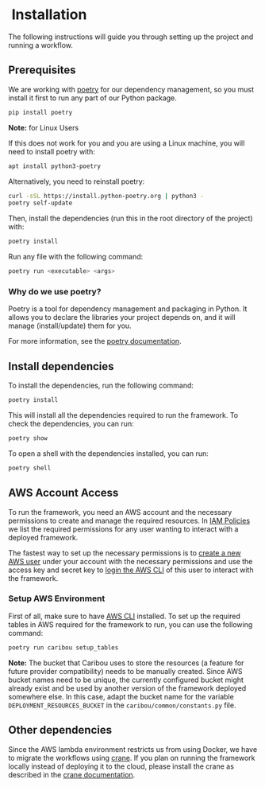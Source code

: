 #  Installation

The following instructions will guide you through setting up the project and running a workflow.

## Prerequisites

We are working with [poetry](https://python-poetry.org) for our dependency management, so you must install it first to run any part of our Python package.

```bash
pip install poetry
```

**Note:** for Linux Users

If this does not work for you and you are using a Linux machine, you will need to install poetry with:

```bash
apt install python3-poetry
```

Alternatively, you need to reinstall poetry:

```bash
curl -sSL https://install.python-poetry.org | python3 -
poetry self-update
```

Then, install the dependencies (run this in the root directory of the project) with:

```bash
poetry install
```

Run any file with the following command:

```bash
poetry run <executable> <args>
```

### Why do we use poetry?

Poetry is a tool for dependency management and packaging in Python.
It allows you to declare the libraries your project depends on, and it will manage (install/update) them for you.

For more information, see the [poetry documentation](https://python-poetry.org/docs/).

## Install dependencies

To install the dependencies, run the following command:

```bash
poetry install
```

This will install all the dependencies required to run the framework. To check the dependencies, you can run:

```bash
poetry show
```

To open a shell with the dependencies installed, you can run:

```bash
poetry shell
```

## AWS Account Access

To run the framework, you need an AWS account and the necessary permissions to create and manage the required resources.
In [IAM Policies](docs/iam_policies.md) we list the required permissions for any user wanting to interact with a deployed framework.

The fastest way to set up the necessary permissions is to [create a new AWS user](https://docs.aws.amazon.com/IAM/latest/UserGuide/id_users_create.html) under your account with the necessary permissions and use the access key and secret key to [login the AWS CLI](https://docs.aws.amazon.com/signin/latest/userguide/command-line-sign-in.html) of this user to interact with the framework.

### Setup AWS Environment

First of all, make sure to have [AWS CLI](https://docs.aws.amazon.com/cli/latest/userguide/getting-started-install.html) installed.
To set up the required tables in AWS required for the framework to run, you can use the following command:

```bash
poetry run caribou setup_tables
```

**Note:** The bucket that Caribou uses to store the resources (a feature for future provider compatibility) needs to be manually created.
Since AWS bucket names need to be unique, the currently configured bucket might already exist and be used by another version of the framework deployed somewhere else.
In this case, adapt the bucket name for the variable `DEPLOYMENT_RESOURCES_BUCKET` in the `caribou/common/constants.py` file.

## Other dependencies

Since the AWS lambda environment restricts us from using Docker, we have to migrate the workflows using [crane](https://github.com/google/go-containerregistry/tree/main/cmd/crane). If you plan on running the framework locally instead of deploying it to the cloud, please install the crane as described in the [crane documentation](https://github.com/google/go-containerregistry/blob/main/cmd/crane/README.md).
